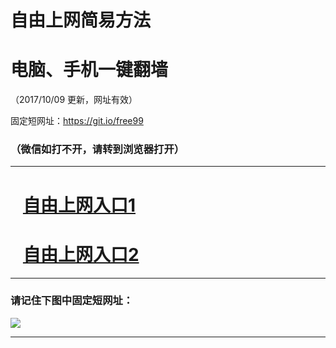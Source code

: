 ﻿# 自由上网简易方法

# 电脑、手机一键翻墙

（2017/10/09 更新，网址有效）

固定短网址：https://git.io/free99

### （微信如打不开，请转到浏览器打开）


***





# &nbsp;&nbsp; <a href="http://ft328623719.fwq-tz-1001.info/fwqtz01.html?t=10090014924 " target="_blank">自由上网入口1</a>
# &nbsp;&nbsp; <a href="http://ft2204226072.fwq-tz-1002.info/fwqtz02.html?t=100900131909 " target="_blank">自由上网入口2</a>
***

### 请记住下图中固定短网址：

<img src="https://s3-us-west-2.amazonaws.com/fwq-1001/yjfq-20170905okok.png" /> 


***

